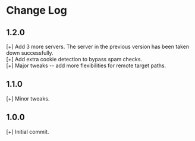 # Change Log

## 1.2.0
[+] Add 3 more servers. The server in the previous version has been taken down successfully.  
[+] Add extra cookie detection to bypass spam checks.  
[+] Major tweaks -- add more flexibilities for remote target paths.
  
## 1.1.0
[+] Minor tweaks.  
  
## 1.0.0
[+] Initial commit.  

